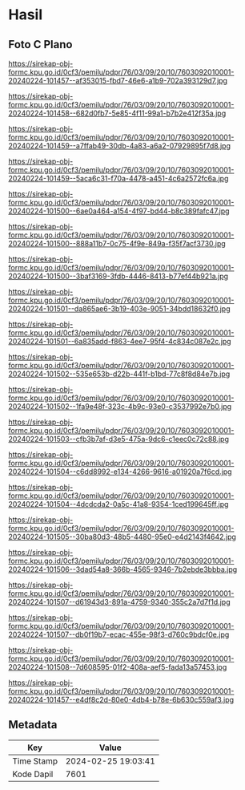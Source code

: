 # Hasil

## Foto C Plano

https://sirekap-obj-formc.kpu.go.id/0cf3/pemilu/pdpr/76/03/09/20/10/7603092010001-20240224-101457--af353015-fbd7-46e6-a1b9-702a393129d7.jpg

https://sirekap-obj-formc.kpu.go.id/0cf3/pemilu/pdpr/76/03/09/20/10/7603092010001-20240224-101458--682d0fb7-5e85-4f11-99a1-b7b2e412f35a.jpg

https://sirekap-obj-formc.kpu.go.id/0cf3/pemilu/pdpr/76/03/09/20/10/7603092010001-20240224-101459--a7ffab49-30db-4a83-a6a2-07929895f7d8.jpg

https://sirekap-obj-formc.kpu.go.id/0cf3/pemilu/pdpr/76/03/09/20/10/7603092010001-20240224-101459--5aca6c31-f70a-4478-a451-4c6a2572fc6a.jpg

https://sirekap-obj-formc.kpu.go.id/0cf3/pemilu/pdpr/76/03/09/20/10/7603092010001-20240224-101500--6ae0a464-a154-4f97-bd44-b8c389fafc47.jpg

https://sirekap-obj-formc.kpu.go.id/0cf3/pemilu/pdpr/76/03/09/20/10/7603092010001-20240224-101500--888a11b7-0c75-4f9e-849a-f35f7acf3730.jpg

https://sirekap-obj-formc.kpu.go.id/0cf3/pemilu/pdpr/76/03/09/20/10/7603092010001-20240224-101500--3baf3169-3fdb-4446-8413-b77ef44b921a.jpg

https://sirekap-obj-formc.kpu.go.id/0cf3/pemilu/pdpr/76/03/09/20/10/7603092010001-20240224-101501--da865ae6-3b19-403e-9051-34bdd18632f0.jpg

https://sirekap-obj-formc.kpu.go.id/0cf3/pemilu/pdpr/76/03/09/20/10/7603092010001-20240224-101501--6a835add-f863-4ee7-95f4-4c834c087e2c.jpg

https://sirekap-obj-formc.kpu.go.id/0cf3/pemilu/pdpr/76/03/09/20/10/7603092010001-20240224-101502--535e653b-d22b-441f-b1bd-77c8f8d84e7b.jpg

https://sirekap-obj-formc.kpu.go.id/0cf3/pemilu/pdpr/76/03/09/20/10/7603092010001-20240224-101502--1fa9e48f-323c-4b9c-93e0-c3537992e7b0.jpg

https://sirekap-obj-formc.kpu.go.id/0cf3/pemilu/pdpr/76/03/09/20/10/7603092010001-20240224-101503--cfb3b7af-d3e5-475a-9dc6-c1eec0c72c88.jpg

https://sirekap-obj-formc.kpu.go.id/0cf3/pemilu/pdpr/76/03/09/20/10/7603092010001-20240224-101504--c6dd8992-e134-4266-9616-a01920a7f6cd.jpg

https://sirekap-obj-formc.kpu.go.id/0cf3/pemilu/pdpr/76/03/09/20/10/7603092010001-20240224-101504--4dcdcda2-0a5c-41a8-9354-1ced199645ff.jpg

https://sirekap-obj-formc.kpu.go.id/0cf3/pemilu/pdpr/76/03/09/20/10/7603092010001-20240224-101505--30ba80d3-48b5-4480-95e0-e4d2143f4642.jpg

https://sirekap-obj-formc.kpu.go.id/0cf3/pemilu/pdpr/76/03/09/20/10/7603092010001-20240224-101506--3dad54a8-366b-4565-9346-7b2ebde3bbba.jpg

https://sirekap-obj-formc.kpu.go.id/0cf3/pemilu/pdpr/76/03/09/20/10/7603092010001-20240224-101507--d61943d3-891a-4759-9340-355c2a7d7f1d.jpg

https://sirekap-obj-formc.kpu.go.id/0cf3/pemilu/pdpr/76/03/09/20/10/7603092010001-20240224-101507--db0f19b7-ecac-455e-98f3-d760c9bdcf0e.jpg

https://sirekap-obj-formc.kpu.go.id/0cf3/pemilu/pdpr/76/03/09/20/10/7603092010001-20240224-101508--7d608595-01f2-408a-aef5-fada13a57453.jpg

https://sirekap-obj-formc.kpu.go.id/0cf3/pemilu/pdpr/76/03/09/20/10/7603092010001-20240224-101457--e4df8c2d-80e0-4db4-b78e-6b630c559af3.jpg


## Metadata

| Key        | Value               |
| ---------- | ------------------- |
| Time Stamp | 2024-02-25 19:03:41 |
| Kode Dapil | 7601                |




